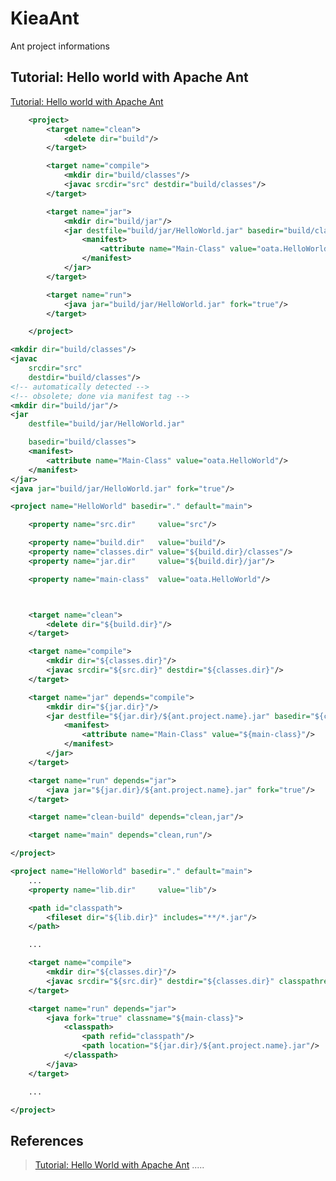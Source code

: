 KieaAnt
=======
Ant project informations


Tutorial: Hello world with Apache Ant
-------------------------------------
[Tutorial: Hello world with Apache Ant](https://ant.apache.org/manual/tutorial-HelloWorldWithAnt.html "Tutorial: Hello world with Apache Ant")

```xml
	<project>
	    <target name="clean">
	        <delete dir="build"/>
	    </target>

	    <target name="compile">
	        <mkdir dir="build/classes"/>
	        <javac srcdir="src" destdir="build/classes"/>
	    </target>

	    <target name="jar">
	        <mkdir dir="build/jar"/>
	        <jar destfile="build/jar/HelloWorld.jar" basedir="build/classes">
	            <manifest>
	                <attribute name="Main-Class" value="oata.HelloWorld"/>
	            </manifest>
	        </jar>
	    </target>

	    <target name="run">
	        <java jar="build/jar/HelloWorld.jar" fork="true"/>
	    </target>

	</project>
```

```xml
<mkdir dir="build/classes"/>
<javac
    srcdir="src"
    destdir="build/classes"/>
<!-- automatically detected -->
<!-- obsolete; done via manifest tag -->
<mkdir dir="build/jar"/>
<jar
    destfile="build/jar/HelloWorld.jar"

    basedir="build/classes">
    <manifest>
        <attribute name="Main-Class" value="oata.HelloWorld"/>
    </manifest>
</jar>
<java jar="build/jar/HelloWorld.jar" fork="true"/>
```


```xml
<project name="HelloWorld" basedir="." default="main">

    <property name="src.dir"     value="src"/>

    <property name="build.dir"   value="build"/>
    <property name="classes.dir" value="${build.dir}/classes"/>
    <property name="jar.dir"     value="${build.dir}/jar"/>

    <property name="main-class"  value="oata.HelloWorld"/>



    <target name="clean">
        <delete dir="${build.dir}"/>
    </target>

    <target name="compile">
        <mkdir dir="${classes.dir}"/>
        <javac srcdir="${src.dir}" destdir="${classes.dir}"/>
    </target>

    <target name="jar" depends="compile">
        <mkdir dir="${jar.dir}"/>
        <jar destfile="${jar.dir}/${ant.project.name}.jar" basedir="${classes.dir}">
            <manifest>
                <attribute name="Main-Class" value="${main-class}"/>
            </manifest>
        </jar>
    </target>

    <target name="run" depends="jar">
        <java jar="${jar.dir}/${ant.project.name}.jar" fork="true"/>
    </target>

    <target name="clean-build" depends="clean,jar"/>

    <target name="main" depends="clean,run"/>

</project>
```

```xml
<project name="HelloWorld" basedir="." default="main">
    ...
    <property name="lib.dir"     value="lib"/>

    <path id="classpath">
        <fileset dir="${lib.dir}" includes="**/*.jar"/>
    </path>

    ...

    <target name="compile">
        <mkdir dir="${classes.dir}"/>
        <javac srcdir="${src.dir}" destdir="${classes.dir}" classpathref="classpath"/>
    </target>

    <target name="run" depends="jar">
        <java fork="true" classname="${main-class}">
            <classpath>
                <path refid="classpath"/>
                <path location="${jar.dir}/${ant.project.name}.jar"/>
            </classpath>
        </java>
    </target>

    ...

</project>
```





References
----------
> [Tutorial: Hello World with Apache Ant](https://ant.apache.org/manual/tutorial-HelloWorldWithAnt.html "Tutorial: Hello World with Apache Ant")
> []( "")
> []( "")
> []( "")
> []( "")
> []( "")
> []( "")
> []( "")
> []( "")
> []( "")
> []( "")
.....




